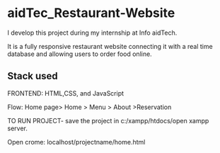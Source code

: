 # aidTec_Restaurant-Website
I develop this project during my internship at Info aidTech.

It is a fully responsive restaurant website connecting it with a real time database and allowing users to order food online.


## Stack used
FRONTEND: HTML,CSS, and JavaScript

Flow: Home page> Home > Menu > About >Reservation

TO RUN PROJECT- save the project in c:/xampp/htdocs/open xampp server. 

 Open crome: 
 localhost/projectname/home.html
